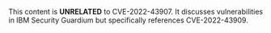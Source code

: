 This content is **UNRELATED** to CVE-2022-43907. It discusses vulnerabilities in IBM Security Guardium but specifically references CVE-2022-43909.